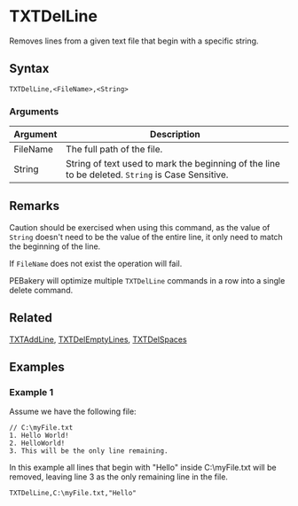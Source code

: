 # TXTDelLine

Removes lines from a given text file that begin with a specific string.

## Syntax

```pebakery
TXTDelLine,<FileName>,<String>
```

### Arguments

| Argument | Description |
| --- | --- |
| FileName | The full path of the file. |
| String   | String of text used to mark the beginning of the line to be deleted. `String` is Case Sensitive.

## Remarks

Caution should be exercised when using this command, as the value of `String` doesn't need to be the value of the entire line, it only need to match the beginning of the line.

If `FileName` does not exist the operation will fail.

PEBakery will optimize multiple `TXTDelLine` commands in a row into a single delete command.

## Related

[TXTAddLine](./TXTAddLine.md), [TXTDelEmptyLines](./TXTDelEmptyLines.md), [TXTDelSpaces](./TXTDelSpaces.md)

## Examples

### Example 1

Assume we have the following file:

```pebakery
// C:\myFile.txt
1. Hello World!
2. HelloWorld!
3. This will be the only line remaining.
```

In this example all lines that begin with "Hello" inside C:\myFile.txt will be removed, leaving line 3 as the only remaining line in the file.

```pebakery
TXTDelLine,C:\myFile.txt,"Hello"
```